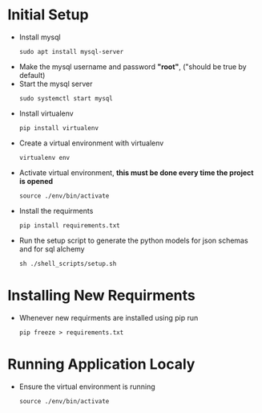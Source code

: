 # Initial Setup
- Install mysql
  ```
  sudo apt install mysql-server
  ```
- Make the mysql username and password **"root"**, ("should be true by default)
- Start the mysql server
  ```
  sudo systemctl start mysql
  ```
- Install virtualenv
  ```
  pip install virtualenv
  ```
- Create a virtual environment with virtualenv
  ```
  virtualenv env
  ```
- Activate virtual environment, **this must be done every time the project is opened**
  ```
  source ./env/bin/activate
  ```
- Install the requirments
  ```
  pip install requirements.txt
  ```
- Run the setup script to generate the python models for json schemas and for sql alchemy
  ```
  sh ./shell_scripts/setup.sh
  ```

# Installing New Requirments

- Whenever new requirments are installed using pip run
  ```
  pip freeze > requirements.txt
  ```
# Running Application Localy
- Ensure the virtual environment is running
  ```
  source ./env/bin/activate
  ```
